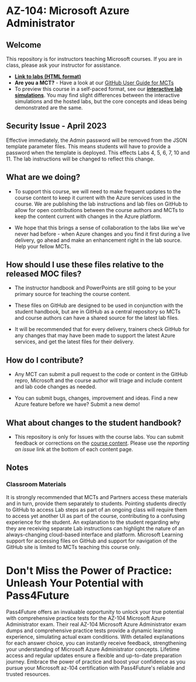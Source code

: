 # AZ-104: Microsoft Azure Administrator

## Welcome

This repository is for instructors teaching Microsoft courses. If you are in class, please ask your instructor for assistance. 

- **[Link to labs (HTML format)](https://microsoftlearning.github.io/AZ-104-MicrosoftAzureAdministrator/)**
- **Are you a MCT?** - Have a look at our [GitHub User Guide for MCTs](https://microsoftlearning.github.io/MCT-User-Guide/)
- To preview this course in a self-paced format, see our **[interactive lab simulations](https://mslabs.cloudguides.com/guides/AZ-104%20Exam%20Guide%20-%20Microsoft%20Azure%20Administrator)**. You may find slight differences between the interactive simulations and the hosted labs, but the core concepts and ideas being demonstrated are the same.

## Security Issue - April 2023

Effective immediately, the Admin password will be removed from the JSON template parameter files. This means students will have to provide a password when the template is deployed. This effects Labs 4, 5, 6, 7, 10 and 11.  The lab instructions will be changed to reflect this change. 

## What are we doing?

- To support this course, we will need to make frequent updates to the course content to keep it current with the Azure services used in the course.  We are publishing the lab instructions and lab files on GitHub to allow for open contributions between the course authors and MCTs to keep the content current with changes in the Azure platform.

- We hope that this brings a sense of collaboration to the labs like we've never had before - when Azure changes and you find it first during a live delivery, go ahead and make an enhancement right in the lab source.  Help your fellow MCTs.

## How should I use these files relative to the released MOC files?

- The instructor handbook and PowerPoints are still going to be your primary source for teaching the course content.

- These files on GitHub are designed to be used in conjunction with the student handbook, but are in GitHub as a central repository so MCTs and course authors can have a shared source for the latest lab files.

- It will be recommended that for every delivery, trainers check GitHub for any changes that may have been made to support the latest Azure services, and get the latest files for their delivery.

## How do I contribute?

- Any MCT can submit a pull request to the code or content in the GitHub repro, Microsoft and the course author will triage and include content and lab code changes as needed.

- You can submit bugs, changes, improvement and ideas.  Find a new Azure feature before we have?  Submit a new demo!

## What about changes to the student handbook?

- This repository is only for Issues with the course labs. You can submit feedback or corrections on the [course content](https://docs.microsoft.com/learn/certifications/courses/az-104t00). Please use the _reporting an issue_ link at the bottom of each content page.

## Notes

### Classroom Materials

It is strongly recommended that MCTs and Partners access these materials and in turn, provide them separately to students.  Pointing students directly to GitHub to access Lab steps as part of an ongoing class will require them to access yet another UI as part of the course, contributing to a confusing experience for the student. An explanation to the student regarding why they are receiving separate Lab instructions can highlight the nature of an always-changing cloud-based interface and platform. Microsoft Learning support for accessing files on GitHub and support for navigation of the GitHub site is limited to MCTs teaching this course only.

# Don't Miss the Power of Practice: Unleash Your Potential with Pass4Future

Pass4Future offers an invaluable opportunity to unlock your true potential with comprehensive practice tests for the AZ-104 Microsoft Azure Administrator exam. Their real AZ-104 Microsoft Azure Administrator exam dumps and comprehensive practice tests provide a dynamic learning experience, simulating actual exam conditions. With detailed explanations for each answer choice, you can instantly receive feedback, strengthening your understanding of Microsoft Azure Administrator concepts. Lifetime access and regular updates ensure a flexible and up-to-date preparation journey. Embrace the power of practice and boost your confidence as you pursue your Microsoft az-104 certification with Pass4Future's reliable and trusted resources.
